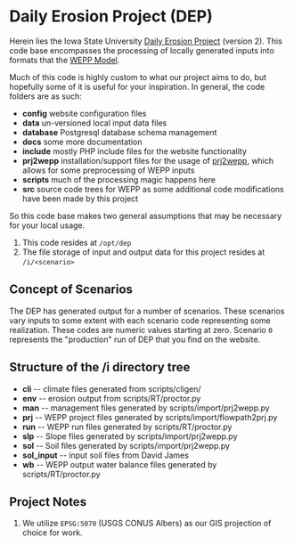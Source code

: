 # Daily Erosion Project (DEP)

Herein lies the Iowa State University [Daily Erosion Project](https://dailyerosion.org) (version 2). This
code base encompasses the processing of locally generated inputs into formats
that the [WEPP Model](https://www.ars.usda.gov/midwest-area/west-lafayette-in/national-soil-erosion-research/docs/wepp/research/).

Much of this code is highly custom to what our project aims to do, but hopefully some of it is useful for your inspiration.  In general, the code folders are as such:

- **config** website configuration files
- **data** un-versioned local input data files
- **database** Postgresql database schema management
- **docs** some more documentation
- **include** mostly PHP include files for the website functionality
- **prj2wepp** installation/support files for the usage of [prj2wepp](http://milford.nserl.purdue.edu/weppdocs/prj2wepp/), which allows for some preprocessing of WEPP inputs
- **scripts** much of the processing magic happens here
- **src** source code trees for WEPP as some additional code modifications have been made by this project

So this code base makes two general assumptions that may be necessary for your local usage.

1. This code resides at `/opt/dep`
2. The file storage of input and output data for this project resides at `/i/<scenario>`

## Concept of Scenarios

The DEP has generated output for a number of scenarios.  These scenarios vary inputs to some extent with each scenario code representing some realization.  These codes are numeric values starting at zero.  Scenario `0` represents the "production" run of DEP that you find on the website.

## Structure of the /i directory tree

- **cli** -- climate files generated from scripts/cligen/  
- **env** -- erosion output from scripts/RT/proctor.py
- **man** -- management files generated by scripts/import/prj2wepp.py
- **prj** -- WEPP project files generated by scripts/import/flowpath2prj.py
- **run** -- WEPP run files generated by scripts/RT/proctor.py
- **slp** -- Slope files generated by  scripts/import/prj2wepp.py
- **sol** -- Soil files generated by scripts/import/prj2wepp.py
- **sol_input** -- input soil files from David James
- **wb** -- WEPP output water balance files generated by scripts/RT/proctor.py


## Project Notes

1. We utilize `EPSG:5070` (USGS CONUS Albers) as our GIS projection of choice for work.
